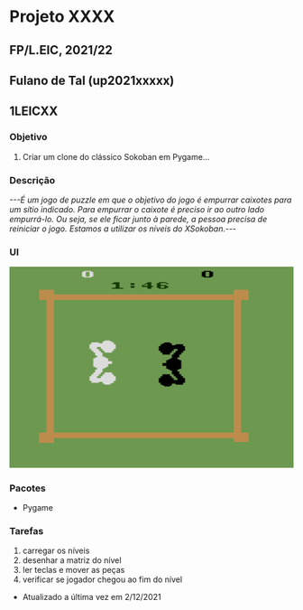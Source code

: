 # Projeto XXXX
## FP/L.EIC, 2021/22
## Fulano de Tal (up2021xxxxx)
## 1LEICXX

### Objetivo

1. Criar um clone do clássico Sokoban em Pygame...

### Descrição

*---É um jogo de puzzle em que o objetivo do jogo é empurrar caixotes para um sítio indicado. 
Para empurrar o caixote é preciso ir ao outro lado empurrá-lo. 
Ou seja, se ele ficar junto à parede, a pessoa precisa de reiniciar o jogo. Estamos a utilizar os níveis do XSokoban.---*

### UI

![UI](ui.png)

### Pacotes

- Pygame

### Tarefas

1. carregar os níveis
1. desenhar a matriz do nível
1. ler teclas e mover as peças
2. verificar se jogador chegou ao fim do nível

- Atualizado a última vez em 2/12/2021
